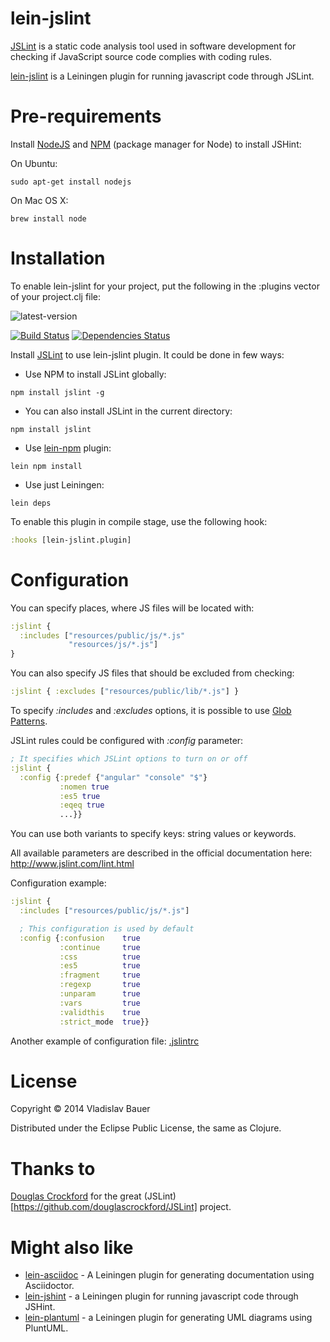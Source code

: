 lein-jslint
===========

[JSLint](https://github.com/reid/node-jslint) is a static code analysis tool used in software development for checking if JavaScript source code complies with coding rules.

[lein-jslint](https://github.com/vbauer/lein-jslint) is a Leiningen plugin for running javascript code through JSLint.


Pre-requirements
================

Install [NodeJS](http://nodejs.org/) and [NPM](https://github.com/npm/npm) (package manager for Node) to install JSHint:

On Ubuntu:
```
sudo apt-get install nodejs
```
On Mac OS X:
```
brew install node
```


Installation
============


To enable lein-jslint for your project, put the following in the :plugins vector of your project.clj file:

![latest-version](https://clojars.org/lein-jslint/latest-version.svg)

[![Build Status](https://travis-ci.org/vbauer/lein-jslint.svg?branch=master)](https://travis-ci.org/vbauer/lein-jslint)
[![Dependencies Status](http://jarkeeper.com/vbauer/lein-jslint/status.png)](http://jarkeeper.com/vbauer/lein-jslint)

Install [JSLint](https://www.npmjs.org/package/jslint) to use lein-jslint plugin. It could be done in few ways:

- Use NPM to install JSLint globally:
```
npm install jslint -g
```
- You can also install JSLint in the current directory:
```
npm install jslint
```
- Use [lein-npm](https://github.com/bodil/lein-npm) plugin:
```
lein npm install
```
- Use just Leiningen:
```
lein deps
```

To enable this plugin in compile stage, use the following hook:
```clojure
:hooks [lein-jslint.plugin]
```


Configuration
=============

You can specify places, where JS files will be located with:
```clojure
:jslint {
  :includes ["resources/public/js/*.js"
             "resources/js/*.js"]
}
```

You can also specify JS files that should be excluded from checking:
```clojure
:jslint { :excludes ["resources/public/lib/*.js"] }
```

To specify *:includes* and *:excludes* options, it is possible to use <a href="http://en.wikipedia.org/wiki/Glob_(programming)">Glob Patterns</a>.

JSLint rules could be configured with *:config* parameter:
```clojure
; It specifies which JSLint options to turn on or off
:jslint {
  :config {:predef {"angular" "console" "$"}
           :nomen true
           :es5 true
           :eqeq true
           ...}}
```

You can use both variants to specify keys: string values or keywords.

All available parameters are described in the official documentation here: http://www.jslint.com/lint.html

Configuration example:
```clojure
:jslint {
  :includes ["resources/public/js/*.js"]

  ; This configuration is used by default
  :config {:confusion    true
           :continue     true
           :css          true
           :es5          true
           :fragment     true
           :regexp       true
           :unparam      true
           :vars         true
           :validthis    true
           :strict_mode  true}}
```
Another example of configuration file: [.jslintrc](https://gist.github.com/irae/2764095)


License
=======

Copyright © 2014 Vladislav Bauer

Distributed under the Eclipse Public License, the same as Clojure.


Thanks to
=========

[Douglas Crockford](http://www.crockford.com) for the great (JSLint)[https://github.com/douglascrockford/JSLint] project.


Might also like
===============

* [lein-asciidoc](https://github.com/vbauer/lein-asciidoc) - A Leiningen plugin for generating documentation using Asciidoctor.
* [lein-jshint](https://github.com/vbauer/lein-jshint) - a Leiningen plugin for running javascript code through JSHint.
* [lein-plantuml](https://github.com/vbauer/lein-plantuml) - a Leiningen plugin for generating UML diagrams using PluntUML.
